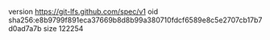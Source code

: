 version https://git-lfs.github.com/spec/v1
oid sha256:e8b9799f891eca37669b8d8b99a380710fdcf6589e8c5e2707cb17b7d0ad7a7b
size 122254
